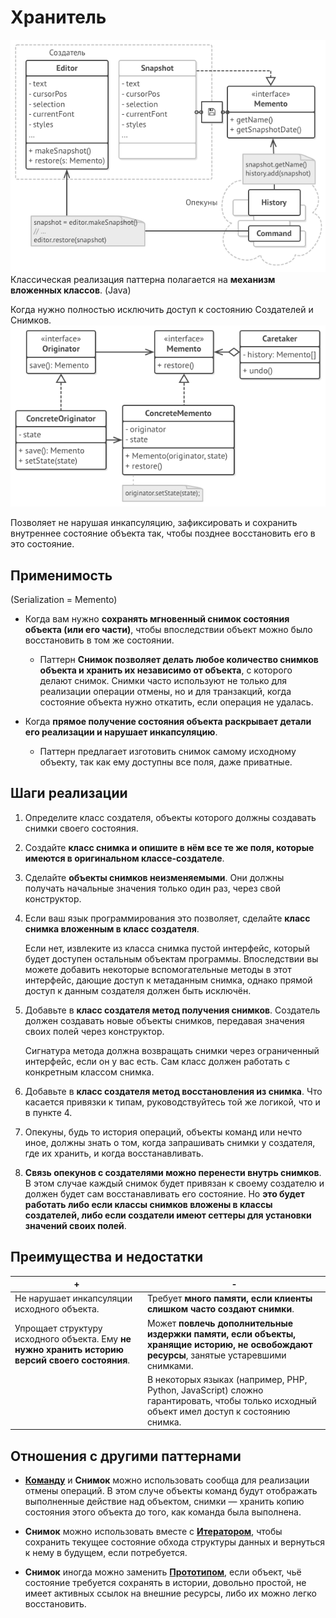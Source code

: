 # Хранитель

![UML](/src/AdditionalDocs/uml/Memento/Memento.png)
Классическая реализация паттерна полагается на **механизм вложенных классов**. (Java)

Когда нужно полностью исключить доступ к состоянию Создателей и Снимков.
![UML](/src/AdditionalDocs/uml/Memento/MementoSave.png)

Позволяет не нарушая инкапсуляцию, зафиксировать и сохранить внутреннее состояние объекта так, чтобы позднее восстановить его в это состояние.

## Применимость
 
 (Serialization = Memento)
 
 - Когда вам нужно **сохранять мгновенный снимок состояния объекта (или его части)**, чтобы впоследствии объект можно было восстановить в том же состоянии.

    - Паттерн **Снимок позволяет делать любое количество снимков объекта и хранить их независимо от объекта**, с которого делают снимок. Снимки часто используют не только для реализации операции отмены, но и для транзакций, когда состояние объекта нужно откатить, если операция не удалась.

 - Когда **прямое получение состояния объекта раскрывает детали его реализации и нарушает инкапсуляцию**.

    - Паттерн предлагает изготовить снимок самому исходному объекту, так как ему доступны все поля, даже приватные.

## Шаги реализации

1. Определите класс создателя, объекты которого должны создавать снимки своего состояния.

2. Создайте **класс снимка и опишите в нём все те же поля, которые имеются в оригинальном классе-создателе**.

3. Сделайте **объекты снимков неизменяемыми**. Они должны получать начальные значения только один раз, через свой конструктор.

4. Если ваш язык программирования это позволяет, сделайте **класс снимка вложенным в класс создателя**.

   Если нет, извлеките из класса снимка пустой интерфейс, который будет доступен остальным объектам программы. Впоследствии вы можете добавить некоторые вспомогательные методы в этот интерфейс, дающие доступ к метаданным снимка, однако прямой доступ к данным создателя должен быть исключён.

5. Добавьте в **класс создателя метод получения снимков**. Создатель должен создавать новые объекты снимков, передавая значения своих полей через конструктор.

   Сигнатура метода должна возвращать снимки через ограниченный интерфейс, если он у вас есть. Сам класс должен работать с конкретным классом снимка.

6. Добавьте в **класс создателя метод восстановления из снимка**. Что касается привязки к типам, руководствуйтесь той же логикой, что и в пункте 4.

7. Опекуны, будь то история операций, объекты команд или нечто иное, должны знать о том, когда запрашивать снимки у создателя, где их хранить, и когда восстанавливать.

8. **Связь опекунов с создателями можно перенести внутрь снимков**. В этом случае каждый снимок будет привязан к своему создателю и должен будет сам восстанавливать его состояние. Но **это будет работать либо если классы снимков вложены в классы создателей, либо если создатели имеют сеттеры для установки значений своих полей**.

## Преимущества и недостатки

 | + | - |
 | ------ | ------ |
 |Не нарушает инкапсуляции исходного объекта.|Требует **много памяти, если клиенты слишком часто создают снимки**.
 |Упрощает структуру исходного объекта. Ему **не нужно хранить историю версий своего состояния**.|Может **повлечь дополнительные издержки памяти, если объекты, хранящие историю, не освобождают ресурсы**, занятые устаревшими снимками.
 | |В некоторых языках (например, PHP, Python, JavaScript) сложно гарантировать, чтобы только исходный объект имел доступ к состоянию снимка.

## Отношения с другими паттернами

- [**Команду**][Command] и **Снимок** можно использовать сообща для реализации отмены операций. В этом случе объекты команд будут отображать выполненные действие над объектом, снимки — хранить копию состояния этого объекта до того, как команда была выполнена.

- **Снимок** можно использовать вместе с [**Итератором**][Iterator], чтобы сохранить текущее состояние обхода структуры данных и вернуться к нему в будущем, если потребуется.

- **Снимок** иногда можно заменить [**Прототипом**][Prototype], если объект, чьё состояние требуется сохранять в истории, довольно простой, не имеет активных ссылок на внешние ресурсы, либо их можно легко восстановить.

[Abstract_Factory]: </src/Creational/Factorys/Abstract_Factory/Abstract_Factory.md>
[Factory_Method]: </src/Creational/Factorys/Factory_Method/Factory_Method.md>
[Builder]: </src/Creational/Builder/Builder.md>
[Prototype]: </src/Creational/Prototype/Prоtotype.md>
[Singleton]: </src/Creational/Singleton/Singleton.md>

[Adapter]: </src/Structural/Adapter/Adapter.md>
[Bridge]: </src/Structural/Bridge/Bridge.md>
[Composite]: </src/Structural/Composite/Composite.md>
[Decorator]: </src/Structural/Decorator/Decorator.md>
[Facade]: </src/Structural/Facade/Facade.md>
[Flyweight]: </src/Structural/Flyweight/Flyweight.md>
[Proxy]: </src/Structural/Proxy/Proxy.md>

[Chain_of_Responsibility]: </src/Behavioral/Chain_of_Responsibility/Chain_of_Responsibility.md>
[Command]: </src/Behavioral/Command/Command.md>
[Iterator]: </src/Behavioral/Iterator/Iterator.md>
[Mediator]: </src/Behavioral/Mediator/Mediator.md>
[Memento]: </src/Behavioral/Memento/Memento.md>
[Observer]: </src/Behavioral/Observer/Observer.md>
[State]: </src/Behavioral/State/State.md>
[Strategy]: </src/Behavioral/Strategy/Strategy.md>
[Template_Method]: </src/Behavioral/Template_Method/Template_Method.md>
[Visitor]: </src/Behavioral/Visitor/Visitor.md>
